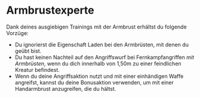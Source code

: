 # Armbrustexperte

Dank deines ausgiebigen Trainings mit der Armbrust erhältst du folgende Vorzüge:

- Du ignorierst die Eigenschaft Laden bei den Armbrüsten, mit denen du geübt bist.
- Du hast keinen Nachteil auf den Angriffswurf bei Fernkampfangriffen _mit Armbrüsten_, wenn du dich innerhalb von 1,50m zu einer feindlichen Kreatur befindest.
- Wenn du deine Angriffsaktion nutzt und mit einer einhändigen Waffe angreifst, kannst du deine Bonusaktion verwenden, um mit einer Handarmbrust anzugreifen, die du hältst.